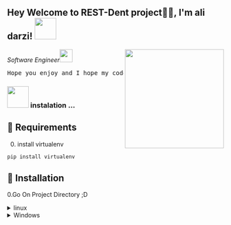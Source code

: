 <h2>Hey Welcome to REST-Dent project🙏🏻, I'm ali darzi! <img src="https://media.giphy.com/media/12oufCB0MyZ1Go/giphy.gif" width="50"></h2>
<img align='right' src="https://media.giphy.com/media/M9gbBd9nbDrOTu1Mqx/giphy.gif" width="230">
<p><em>Software Engineer<img src="https://media.giphy.com/media/WUlplcMpOCEmTGBtBW/giphy.gif" width="30">
</em></p>
<pre>Hope you enjoy and I hope my code will be usfull</pre>


### <img src="https://media.giphy.com/media/VgCDAzcKvsR6OM0uWg/giphy.gif" width="50"> instalation ...

## 🤝 Requirements

0. install virtualenv
  ```bash
  pip install virtualenv
  ```

## 🚀 Installation

0.Go On Project Directory ;D

<details>
<summary>linux</summary>

1.make a virtual environment:

```zsh title="Terminal"
python -m venv vnev
```

2.active virtual environment:

```zsh title="Terminal"
source ./venv/bin/activate
```
3.install requirements in virtual

```zsh title="Terminal"
pip install -r requirements.txt
```
  
```
6.migrate to DB:
```zsh title="Terminal"
python manage.py migrate
```

</details>

<details>
<summary>Windows</summary>
1.make a virtual environment:

```zsh title="Terminal"
python -m venv vnev
```

2.active virtual environment:

```zsh title="Terminal"
.\venv\Script\activate
```
3.install requirements in virtual

```zsh title="Terminal"
pip install -r requirements.txt
```

```
6.migrate to DB:
```zsh title="Terminal"
python manage.py migrate
```


</details>






